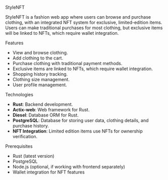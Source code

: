  StyleNFT

StyleNFT is a fashion web app where users can browse and purchase clothing, with an integrated NFT system for exclusive, limited-edition items. Users can make traditional purchases for most clothing, but exclusive items will be linked to NFTs, which require wallet integration.

Features

- View and browse clothing.
- Add clothing to the cart.
- Purchase clothing with traditional payment methods.
- Exclusive items are linked to NFTs, which require wallet integration.
- Shopping history tracking.
- Clothing size management.
- User profile management.

Technologies

- **Rust**: Backend development.
- **Actix-web**: Web framework for Rust.
- **Diesel**: Database ORM for Rust.
- **PostgreSQL**: Database for storing user data, clothing details, and purchase history.
- **NFT Integration**: Limited edition items use NFTs for ownership verification.

 Prerequisites

- Rust (latest version)
- PostgreSQL
- Node.js (optional, if working with frontend separately)
- Wallet integration for NFT features


